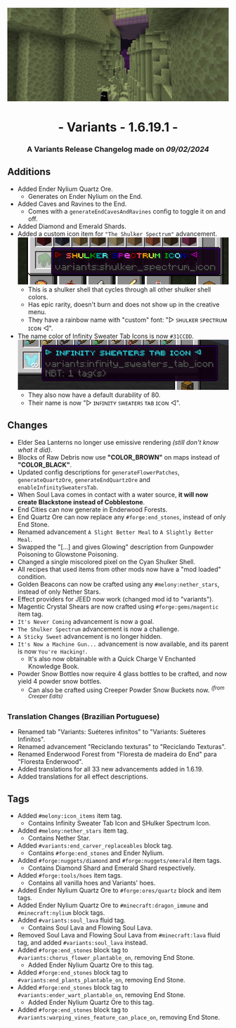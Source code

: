 ![Additions and Changes from 1.6.19.1](ChangelogPhoto.png)

# <center>- Variants - 1.6.19.1 -</center>
### <center>A Variants Release Changelog made on *09/02/2024*</center>

## Additions
- Added Ender Nylium Quartz Ore.
    - Generates on Ender Nylium on the End.
- Added Caves and Ravines to the End.
    - Comes with a ```generateEndCavesAndRavines``` config to toggle it on and off.
- Added Diamond and Emerald Shards.
- Added a custom icon item for ```"The Shulker Spectrum"``` advancement.
    ![Shulker Spectrum Icon Name](ShulkerSpectrumIconName.png)
    - This is a shulker shell that cycles through all other shulker shell colors.
    - Has epic rarity, doesn't burn and does not show up in the creative menu.
    - They have a rainbow name with "custom" font: "▷ ꜱʜᴜʟᴋᴇʀ ꜱᴘeᴄᴛʀᴜᴍ ɪᴄᴏɴ ◁".
- The name color of Infinity Sweater Tab Icons is now `#31CCDD`.
    ![Infinity Sweater Tab Icon Name](ISTIName.png)
    - They also now have a default durability of 80.
    - Their name is now "▷ ɪɴꜰɪɴɪᴛʏ ꜱᴡᴇᴀᴛᴇʀꜱ ᴛᴀʙ ɪᴄᴏɴ ◁".

## Changes
- Elder Sea Lanterns no longer use emissive rendering *(still don't know what it did)*.
- Blocks of Raw Debris now use **"COLOR_BROWN"** on maps instead of **"COLOR_BLACK"**.
- Updated config descriptions for ```generateFlowerPatches```, ```generateQuartzOre```, ```generateEndQuartzOre``` and ```enableInfinitySweatersTab```.
- When Soul Lava comes in contact with a water source, **it will now create Blackstone instead of Cobblestone**.
- End Cities can now generate in Enderwood Forests.
- End Quartz Ore can now replace any ```#forge:end_stones```, instead of only End Stone.
- Renamed advancement ```A Slight Better Meal``` to ```A Slightly Better Meal```.
- Swapped the "[...] and gives Glowing" description from Gunpowder Poisoning to Glowstone Poisoning.
- Changed a single miscolored pixel on the Cyan Shulker Shell.
- All recipes that used items from other mods now have a "mod loaded" condition.
- Golden Beacons can now be crafted using any ```#melony:nether_stars```, instead of only Nether Stars.
- Effect providers for JEED now work (changed mod id to "variants").
- Magentic Crystal Shears are now crafted using ```#forge:gems/magentic``` item tag.
- ```It's Never Coming``` advancement is now a goal.
- ```The Shulker Spectrum``` advancement is now a challenge.
- ```A Sticky Sweet``` advancement is no longer hidden.
- ```It's Now a Machine Gun...``` advancement is now available, and its parent is now ```You're Hacking!```.
    - It's also now obtainable with a Quick Charge V Enchanted Knowledge Book.
- Powder Snow Bottles now require 4 glass bottles to be crafted, and now yield 4 powder snow bottles.
    - Can also be crafted using Creeper Powder Snow Buckets now. <sup>*(from Creeper Edits)*</sup>

### Translation Changes (Brazilian Portuguese)
- Renamed tab "Variants: Suéteres infinitos" to "Variants: Suéteres Infinitos".
- Renamed advancement "Reciclando texturas" to "Reciclando Texturas".
- Renamed Enderwood Forest from "Floresta de madeira do End" para "Floresta Enderwood".
- Added translations for all 33 new advancements added in 1.6.19.
- Added translations for all effect descriptions.

## Tags
- Added ```#melony:icon_items``` item tag.
    - Contains Infinity Sweater Tab Icon and SHulker Spectrum Icon.
- Added ```#melony:nether_stars``` item tag.
    - Contains Nether Star.
- Added ```#variants:end_carver_replaceables``` block tag.
    - Contains ```#forge:end_stones``` and Ender Nylium.
- Added ```#forge:nuggets/diamond``` and ```#forge:nuggets/emerald``` item tags.
    - Contains Diamond Shard and Emerald Shard respectively.
- Added ```#forge:tools/hoes``` item tags.
    - Contains all vanilla hoes and Variants' hoes.
- Added Ender Nylium Quartz Ore to ```#forge:ores/quartz``` block and item tags.
- Added Ender Nylium Quartz Ore to ```#minecraft:dragon_immune``` and ```#minecraft:nylium``` block tags.
- Added ```#variants:soul_lava``` fluid tag.
    - Contains Soul Lava and Flowing Soul Lava.
- Removed Soul Lava and Flowing Soul Lava from ```#minecraft:lava``` fluid tag, and added ```#variants:soul_lava``` instead.
- Added ```#forge:end_stones``` block tag to ```#variants:chorus_flower_plantable_on```, removing End Stone.
    - Added Ender Nylium Quartz Ore to this tag.
- Added ```#forge:end_stones``` block tag to ```#variants:end_plants_plantable_on```, removing End Stone.
- Added ```#forge:end_stones``` block tag to ```#variants:ender_wart_plantable_on```, removing End Stone.
    - Added Ender Nylium Quartz Ore to this tag.
- Added ```#forge:end_stones``` block tag to ```#variants:warping_vines_feature_can_place_on```, removing End Stone.